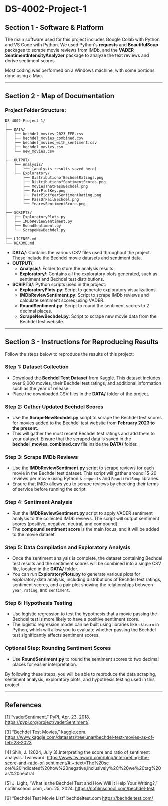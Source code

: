 # DS-4002-Project-1 

## Section 1 - Software & Platform

The main software used for this project includes Google Colab with Python and VS Code with Python. We used Python's **requests** and **BeautifulSoup** packages to scrape movie reviews from IMDb, and the **VADER SentimentIntensityAnalyzer** package to analyze the text reviews and derive sentiment scores. 

Most coding was performed on a Windows machine, with some portions done using a Mac.

---

## Section 2 - Map of Documentation

### Project Folder Structure:

```
DS-4002-Project-1/
│
├── DATA/
│   ├── bechdel_movies_2023_FEB.csv
│   ├── bechdel_movies_combined.csv
│   ├── bechdel_movies_with_sentiment.csv
│   ├── bechdel_movies.csv
│   └── new_movies.csv
│
├── OUTPUT/
│   ├── Analysis/
│   │   └── (analysis results saved here)
│   └── Exploratory/
│       ├── DistributionofBechdelRatings.png
│       ├── DistributionofSentimentScores.png
│       ├── MoviesThatPassBechdel.png
│       ├── PairPlotKey.png
│       ├── PairPlotYearSentimentRating.png
│       ├── PassOrFailBechdel.png
│       └── YearvsSentimentScore.png
│
├── SCRIPTS/
│   ├── ExploratoryPlots.py
│   ├── IMDbReviewSentiment.py
│   ├── RoundSentiment.py
│   └── ScrapeNewBechdel.py
│
├── LICENSE.md
└── README.md
```

- **DATA/**: Contains the various CSV files used throughout the project. These include the Bechdel movie datasets and sentiment data.
- **OUTPUT/**:
  - **Analysis/**: Folder to store the analysis results.
  - **Exploratory/**: Contains all the exploratory plots generated, such as sentiment and Bechdel test distributions.
- **SCRIPTS/**: Python scripts used in the project:
  - **ExploratoryPlots.py**: Script to generate exploratory visualizations.
  - **IMDbReviewSentiment.py**: Script to scrape IMDb reviews and calculate sentiment scores using VADER.
  - **RoundSentiment.py**: Script to round the sentiment scores to 2 decimal places.
  - **ScrapeNewBechdel.py**: Script to scrape new movie data from the Bechdel test website.
  
---

## Section 3 - Instructions for Reproducing Results

Follow the steps below to reproduce the results of this project:

### Step 1: Dataset Collection
- Download the **Bechdel Test Dataset** from [Kaggle](https://www.kaggle.com/datasets/treelunar/bechdel-test-movies-as-of-feb-28-2023). This dataset includes over 9,000 movies, their Bechdel test ratings, and additional information such as the year of release.
- Place the downloaded CSV files in the **DATA/** folder of the project.

### Step 2: Gather Updated Bechdel Scores
- Use the **ScrapeNewBechdel.py** script to scrape the Bechdel test scores for movies added to the Bechdel test website from **February 2023 to the present**.
- This will gather the most recent Bechdel test ratings and add them to your dataset. Ensure that the scraped data is saved in the **bechdel_movies_combined.csv** file inside the **DATA/** folder.

### Step 3: Scrape IMDb Reviews
- Use the **IMDbReviewSentiment.py** script to scrape reviews for each movie in the Bechdel test dataset. This script will gather around 15-20 reviews per movie using Python's `requests` and `BeautifulSoup` libraries.
- Ensure that IMDb allows you to scrape reviews by checking their terms of service before running the script.

### Step 4: Sentiment Analysis
- Run the **IMDbReviewSentiment.py** script to apply VADER sentiment analysis to the collected IMDb reviews. The script will output sentiment scores (positive, negative, neutral, and compound).
- The **compound sentiment score** is the main focus, and it will be added to the movie dataset.

### Step 5: Data Compilation and Exploratory Analysis
- Once the sentiment analysis is complete, the dataset containing Bechdel test results and the sentiment scores will be combined into a single CSV file, located in the **DATA/** folder.
- You can run **ExploratoryPlots.py** to generate various plots for exploratory data analysis, including distributions of Bechdel test ratings, sentiment scores, and a pair plot showing the relationships between `year`, `rating`, and `sentiment`.

### Step 6: Hypothesis Testing
- Use logistic regression to test the hypothesis that a movie passing the Bechdel test is more likely to have a positive sentiment score.
- The logistic regression model can be built using libraries like `sklearn` in Python, which will allow you to evaluate whether passing the Bechdel test significantly affects sentiment scores.

### Optional Step: Rounding Sentiment Scores
- Use **RoundSentiment.py** to round the sentiment scores to two decimal places for easier interpretation.

By following these steps, you will be able to reproduce the data scraping, sentiment analysis, exploratory plots, and hypothesis testing used in this project.

---

## References 

[1] “vaderSentiment,” PyPI, Apr. 23, 2018. https://pypi.org/project/vaderSentiment/.

[3] “Bechdel Test Movies,” kaggle.com.
https://www.kaggle.com/datasets/treelunar/bechdel-test-movies-as-of-feb-28-2023

[4] Shih, J. (2024, July 3).Interpreting the score and ratio of sentiment analysis. Twinword.
https://www.twinword.com/blog/interpreting-the-score-and-ratio-of-sentiment/#:~:text=The%20sc
ore%20indicates%20how%20negative,inclusively%2C%20we%20tag%20as%20neutral

[5] J. Light, “What Is the Bechdel Test and How Will It Help Your Writing?,” nofilmschool.com, 
Jan. 25, 2024. https://nofilmschool.com/bechdel-test

[6] “Bechdel Test Movie List” bechdeltest.com
https://bechdeltest.com/

